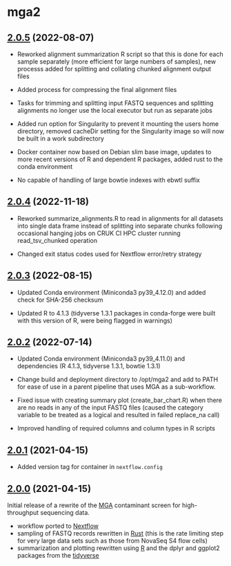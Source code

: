 # mga2

## [2.0.5](https://github.com/crukci-bioinformatics/mga2/releases/tag/2.0.4) (2022-08-07)

* Reworked alignment summarization R script so that this is done for each sample separately (more efficient for large numbers of samples), new processs added for splitting and collating chunked alignment output files

* Added process for compressing the final alignment files

* Tasks for trimming and splitting input FASTQ sequences and splitting alignments no longer use the local executor but run as separate jobs

* Added run option for Singularity to prevent it mounting the users home directory, removed cacheDir setting for the Singularity image so will now be built in a work subdirectory

* Docker container now based on Debian slim base image, updates to more recent versions of R and dependent R packages, added rust to the conda environment

* No capable of handling of large bowtie indexes with ebwtl suffix

## [2.0.4](https://github.com/crukci-bioinformatics/mga2/releases/tag/2.0.4) (2022-11-18)

* Reworked summarize_alignments.R to read in alignments for all datasets into single data frame instead of splitting into separate chunks following occasional hanging jobs on CRUK CI HPC cluster running read_tsv_chunked operation

* Changed exit status codes used for Nextflow error/retry strategy

## [2.0.3](https://github.com/crukci-bioinformatics/mga2/releases/tag/2.0.3) (2022-08-15)

* Updated Conda environment (Miniconda3 py39_4.12.0) and added check for SHA-256 checksum

* Updated R to 4.1.3 (tidyverse 1.3.1 packages in conda-forge were built with this version of R, were being flagged in warnings)

## [2.0.2](https://github.com/crukci-bioinformatics/mga2/releases/tag/2.0.2) (2022-07-14)

* Updated Conda environment (Miniconda3 py39_4.11.0) and dependencies (R 4.1.3, tidyverse 1.3.1, bowtie 1.3.1)

* Change build and deployment directory to /opt/mga2 and add to PATH for ease of use in a parent pipeline that uses MGA as a sub-workflow.

* Fixed issue with creating summary plot (create_bar_chart.R) when there are no reads in any of the input FASTQ files (caused the category variable to be treated as a logical and resulted in failed replace_na call)

* Improved handling of required columns and column types in R scripts

## [2.0.1](https://github.com/crukci-bioinformatics/mga2/releases/tag/2.0.1) (2021-04-15)

* Added version tag for container in `nextflow.config`

## [2.0.0](https://github.com/crukci-bioinformatics/mga2/releases/tag/2.0.0) (2021-04-15)

Initial release of a rewrite of the [MGA](https://github.com/crukci-bioinformatics/MGA)
contaminant screen for high-throughput sequencing data.

* workflow ported to [Nextflow](https://www.nextflow.io)
* sampling of FASTQ records rewritten in [Rust](https://www.rust-lang.org) (this is the rate limiting step for very large data sets such as those from NovaSeq S4 flow cells)
* summarization and plotting rewritten using [R](https://cran.r-project.org) and the dplyr and ggplot2 packages from the [tidyverse](https://www.tidyverse.org)

